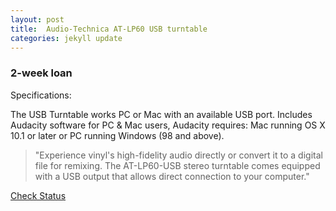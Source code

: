 ```yaml
---
layout: post
title:  Audio-Technica AT-LP60 USB turntable
categories: jekyll update
---
```

### 2-week loan
Specifications:

The USB Turntable works PC or Mac with an available USB port. Includes Audacity software for PC & Mac users, Audacity requires: Mac running OS X 10.1 or later or PC running Windows (98 and above). 

>"Experience vinyl's high-fidelity audio directly or convert it to a digital file for remixing. The AT-LP60-USB stereo turntable comes equipped with a USB output that allows direct connection to your computer."



<a href="https://vufind.carli.illinois.edu/vf-dpu/Record/dpu_1256253" class="btn btn-primary btn-lg">Check Status</a>
